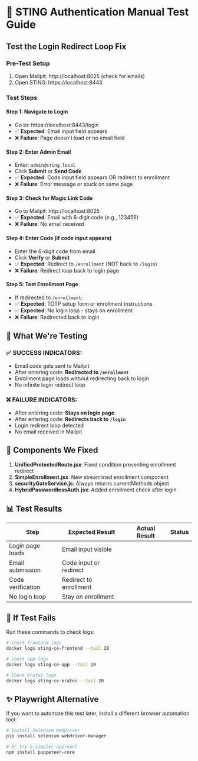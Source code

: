 # 🧪 STING Authentication Manual Test Guide

## Test the Login Redirect Loop Fix

### Pre-Test Setup
1. Open Mailpit: http://localhost:8025 (check for emails)
2. Open STING: https://localhost:8443

### Test Steps

#### Step 1: Navigate to Login
- Go to: https://localhost:8443/login
- ✅ **Expected**: Email input field appears
- ❌ **Failure**: Page doesn't load or no email field

#### Step 2: Enter Admin Email
- Enter: `admin@sting.local`
- Click **Submit** or **Send Code**
- ✅ **Expected**: Code input field appears OR redirect to enrollment
- ❌ **Failure**: Error message or stuck on same page

#### Step 3: Check for Magic Link Code
- Go to Mailpit: http://localhost:8025
- ✅ **Expected**: Email with 6-digit code (e.g., 123456)
- ❌ **Failure**: No email received

#### Step 4: Enter Code (if code input appears)
- Enter the 6-digit code from email
- Click **Verify** or **Submit**
- ✅ **Expected**: Redirect to `/enrollment` (NOT back to `/login`)
- ❌ **Failure**: Redirect loop back to login page

#### Step 5: Test Enrollment Page
- If redirected to `/enrollment`:
- ✅ **Expected**: TOTP setup form or enrollment instructions
- ✅ **Expected**: No login loop - stays on enrollment
- ❌ **Failure**: Redirected back to login

## 🎯 What We're Testing

### ✅ SUCCESS INDICATORS:
- Email code gets sent to Mailpit
- After entering code: **Redirected to `/enrollment`**
- Enrollment page loads without redirecting back to login
- No infinite login redirect loop

### ❌ FAILURE INDICATORS:
- After entering code: **Stays on login page**
- After entering code: **Redirects back to `/login`** 
- Login redirect loop detected
- No email received in Mailpit

## 🔧 Components We Fixed

1. **UnifiedProtectedRoute.jsx**: Fixed condition preventing enrollment redirect
2. **SimpleEnrollment.jsx**: New streamlined enrollment component
3. **securityGateService.js**: Always returns currentMethods object
4. **HybridPasswordlessAuth.jsx**: Added enrollment check after login

## 📊 Test Results

| Step | Expected Result | Actual Result | Status |
|------|----------------|---------------|--------|
| Login page loads | Email input visible | | |
| Email submission | Code input or redirect | | |
| Code verification | Redirect to enrollment | | |
| No login loop | Stay on enrollment | | |

## 🚨 If Test Fails

Run these commands to check logs:
```bash
# Check frontend logs
docker logs sting-ce-frontend --tail 20

# Check app logs  
docker logs sting-ce-app --tail 20

# Check Kratos logs
docker logs sting-ce-kratos --tail 20
```

## ✨ Playwright Alternative

If you want to automate this test later, install a different browser automation tool:
```bash
# Install Selenium WebDriver
pip install selenium webdriver-manager

# Or try a simpler approach
npm install puppeteer-core
```